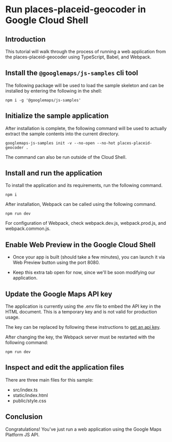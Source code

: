 # Run places-placeid-geocoder in Google Cloud Shell

## Introduction

This tutorial will walk through the process of running a web application from the places-placeid-geocoder using TypeScript, Babel, and Webpack.

## Install the `@googlemaps/js-samples` cli tool

The following package will be used to load the sample skeleton and can be installed by entering the following in the shell:

```
npm i -g '@googlemaps/js-samples'
```

## Initialize the sample application

After installation is complete, the following command will be used to actually extract the sample contents into the current directory.

```
googlemaps-js-samples init -v --no-open --no-hot places-placeid-geocoder .
```

The command can also be run outside of the Cloud Shell.

## Install and run the application

To install the application and its requirements, run the following command.

```
npm i
```

After installation, Webpack can be called using the following command.

```
npm run dev
```

For configuration of Webpack, check <walkthrough-editor-open-file filePath="webpack.dev.js">webpack.dev.js</walkthrough-editor-open-file>, <walkthrough-editor-open-file filePath="webpack.prod.js">webpack.prod.js</walkthrough-editor-open-file>, and <walkthrough-editor-open-file filePath="webpack.common.js">webpack.common.js</walkthrough-editor-open-file>.

## Enable Web Preview in the Google Cloud Shell

* Once your app is built (should take a few minutes), you can launch it via
    <walkthrough-spotlight-pointer target="cloudshell" spotlightId="devshell-web-preview-button">Web
    Preview button</walkthrough-spotlight-pointer> using the port 8080.

* Keep this extra tab open for now, since we'll be soon modifying our
    application.

## Update the Google Maps API key 

The application is currently using the <walkthrough-editor-open-file filePath=".env">.env</walkthrough-editor-open-file> file to embed the API key in the
HTML document. This is a temporary key and is not valid for production usage. 


The key can be replaced by following these instructions to
[get an api key](https://developers.google.com/maps/documentation/javascript/get-api-key).

After changing the key, the Webpack server must be restarted with the following command:

```
npm run dev
```

## Inspect and edit the application files

There are three main files for this sample:

* <walkthrough-editor-open-file filePath="src/index.ts">src/index.ts</walkthrough-editor-open-file>
* <walkthrough-editor-open-file filePath="static/index.html">static/index.html</walkthrough-editor-open-file>
* <walkthrough-editor-open-file filePath="public/style.css">public/style.css</walkthrough-editor-open-file>

## Conclusion

<walkthrough-conclusion-trophy></walkthrough-conclusion-trophy>

Congratulations! You've just run a web application using the Google Maps Platform JS API.